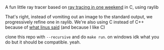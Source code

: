 A fun little ray tracer based on [ray tracing in one weekend](https://raytracing.github.io/books/RayTracingInOneWeekend.html) in C, using raylib

That's right, instead of vomiting out an image to the standard output, we progressively refine one in raylib. We're also using C instead of C++ because of [what linus said](https://lwn.net/Articles/249460/) (and because I like C)

clone this repo with `--recursive` and do `make run`. on windows idk what you do but it should be compatible. yeah.


